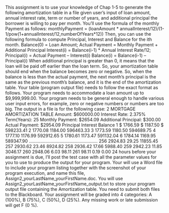 This assignment is to use your knowledge of Chap 1-5 to
generate the following amortization table in a file given
user’s input of loan amount, annual interest rate, term or
number of years, and additional principal the borrower is
willing to pay per month.
You’ll use the formula of the monthly Payment as follows:
monthlyPayment = (loanAmount * annualInterest/12)/(1-
1/pow(1+annualInterest/12,numberOfYears*12))
Then, you can use the following formula to compute
Principal, Interest and Balance for the ith month.
Balance(0) = Loan Amount;
Actual Payment = Monthly Payment + Additional Principal
Interest(i) = Balance(i-1) * Annual Interest Rate/12;
Principal(i) = Actual Payment – Interest(i)
Balance(i) = Balance(i-1) – Principal(i)
When additional principal is greater than 0, it means that
the loan will be paid off earlier than the loan term. So,
your amortization table should end when the balance becomes
zero or negative. So, when the balance is less than the
actual payment, the next month’s principal is the same as
the previous month’s balance, and it is the end of the
amortization table.
Your table (program output file) needs to follow the exact
format as follows. Your program needs to accommodate a
loan amount up to $9,999,999.00. Your program needs to be
general enough to handle various user input errors, for
example, zero or negative numbers or numbers are too big.
The output in a file is for the following case:
2
 MORTGAGE AMORTIZATION TABLE
Amount: $600000.00
Interest Rate: 2.375%
Term(Years): 25
Monthly Payment: $2654.09
Additional Principal: $300.00
Actual Payment: $2954.09
 Principal Interest Balance
1 $ 1766.59 $ 1187.50 $ 598233.41
2 1770.08 1184.00 596463.33
3 1773.59 1180.50 594689.75
4 1777.10 1176.99 592912.65
5 1780.61 1173.47 591132.04
6 1784.14 1169.95 589347.90
 ………………………………………………
256 2924.83 29.25 11855.45
257 2930.62 23.46 8924.82
258 2936.42 17.66 5988.40
259 2942.23 11.85 3046.17
260 2948.06 6.03 98.11
261 98.11 0.19 0.00
24 hours before your assignment is due, I’ll post the test
case with all the parameter values for you to use to
produce the output for your program. Your will use a Word
file to include your program listing together with the
screenshot of your program execution, and name this file,
Assign2_yourLastName_yourFirstName.doc.
You will use Assign2_yourLastName_yourFirstName_output.txt
to store your program output file containing the
Amortization table.
You need to submit both files to the Blackboard.
Your assignment will be graded into 4 categories: A (100%),
B (75%), C (50%), D (25%). Any missing work or late
submission will get F (0 %). 
